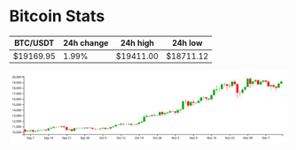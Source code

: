 # Bitcoin Stats

BTC/USDT|24h change|24h high|24h low|
|---|---|---|---|
|$19169.95|1.99%|$19411.00|$18711.12|

<img src="./chart.svg">
